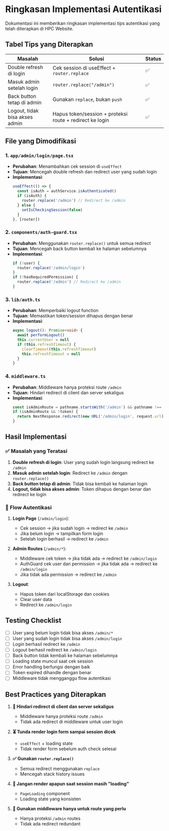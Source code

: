 # Ringkasan Implementasi Autentikasi

Dokumentasi ini memberikan ringkasan implementasi tips autentikasi yang telah diterapkan di HPC Website.

## Tabel Tips yang Diterapkan

| Masalah | Solusi | Status |
|---------|--------|--------|
| Double refresh di login | Cek session di useEffect + `router.replace` | ✅ |
| Masuk admin setelah login | `router.replace("/admin")` | ✅ |
| Back button tetap di admin | Gunakan `replace`, bukan `push` | ✅ |
| Logout, tidak bisa akses admin | Hapus token/session + proteksi route + redirect ke login | ✅ |

## File yang Dimodifikasi

### 1. `app/admin/login/page.tsx`
- **Perubahan**: Menambahkan cek session di `useEffect`
- **Tujuan**: Mencegah double refresh dan redirect user yang sudah login
- **Implementasi**: 
  ```typescript
  useEffect(() => {
    const isAuth = authService.isAuthenticated()
    if (isAuth) {
      router.replace('/admin') // Redirect ke /admin
    } else {
      setIsCheckingSession(false)
    }
  }, [router])
  ```

### 2. `components/auth-guard.tsx`
- **Perubahan**: Menggunakan `router.replace()` untuk semua redirect
- **Tujuan**: Mencegah back button kembali ke halaman sebelumnya
- **Implementasi**:
  ```typescript
  if (!user) {
    router.replace('/admin/login')
  }
  if (!hasRequiredPermission) {
    router.replace('/admin') // Redirect ke /admin
  }
  ```

### 3. `lib/auth.ts`
- **Perubahan**: Memperbaiki logout function
- **Tujuan**: Memastikan token/session dihapus dengan benar
- **Implementasi**:
  ```typescript
  async logout(): Promise<void> {
    await performLogout()
    this.currentUser = null
    if (this.refreshTimeout) {
      clearTimeout(this.refreshTimeout)
      this.refreshTimeout = null
    }
  }
  ```

### 4. `middleware.ts`
- **Perubahan**: Middleware hanya proteksi route `/admin`
- **Tujuan**: Hindari redirect di client dan server sekaligus
- **Implementasi**:
  ```typescript
  const isAdminRoute = pathname.startsWith('/admin') && pathname !== '/admin/login'
  if (isAdminRoute && !token) {
    return NextResponse.redirect(new URL('/admin/login', request.url))
  }
  ```

## Hasil Implementasi

### ✅ Masalah yang Teratasi
1. **Double refresh di login**: User yang sudah login langsung redirect ke `/admin`
2. **Masuk admin setelah login**: Redirect ke `/admin` dengan `router.replace()`
3. **Back button tetap di admin**: Tidak bisa kembali ke halaman login
4. **Logout, tidak bisa akses admin**: Token dihapus dengan benar dan redirect ke login

### 🔄 Flow Autentikasi
1. **Login Page** (`/admin/login`):
   - Cek session → jika sudah login → redirect ke `/admin`
   - Jika belum login → tampilkan form login
   - Setelah login berhasil → redirect ke `/admin`

2. **Admin Routes** (`/admin/*`):
   - Middleware cek token → jika tidak ada → redirect ke `/admin/login`
   - AuthGuard cek user dan permission → jika tidak ada → redirect ke `/admin/login`
   - Jika tidak ada permission → redirect ke `/admin`

3. **Logout**:
   - Hapus token dari localStorage dan cookies
   - Clear user data
   - Redirect ke `/admin/login`

## Testing Checklist

- [ ] User yang belum login tidak bisa akses `/admin/*`
- [ ] User yang sudah login tidak bisa akses `/admin/login`
- [ ] Login berhasil redirect ke `/admin`
- [ ] Logout berhasil redirect ke `/admin/login`
- [ ] Back button tidak kembali ke halaman sebelumnya
- [ ] Loading state muncul saat cek session
- [ ] Error handling berfungsi dengan baik
- [ ] Token expired dihandle dengan benar
- [ ] Middleware tidak mengganggu flow autentikasi

## Best Practices yang Diterapkan

1. **🔄 Hindari redirect di client dan server sekaligus**
   - Middleware hanya proteksi route `/admin`
   - Tidak ada redirect di middleware untuk user login

2. **⏳ Tunda render login form sampai session dicek**
   - `useEffect` + loading state
   - Tidak render form sebelum auth check selesai

3. **✅ Gunakan `router.replace()`**
   - Semua redirect menggunakan `replace`
   - Mencegah stack history issues

4. **🧠 Jangan render apapun saat session masih "loading"**
   - `PageLoading` component
   - Loading state yang konsisten

5. **👀 Gunakan middleware hanya untuk route yang perlu**
   - Hanya proteksi `/admin` routes
   - Tidak ada redirect redundant
